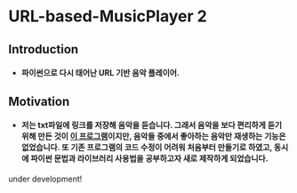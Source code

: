 # URL-based-MusicPlayer 2

## Introduction

- #### 파이썬으로 다시 태어난 URL 기반 음악 플레이어.

## Motivation

- #### 저는 txt파일에 링크를 저장해 음악을 듣습니다. 그래서 음악을 보다 편리하게 듣기위해 만든 것이 [이 프로그램](https://github.com/VDoring/URL-based-MusicPlayer)이지만, 음악들 중에서 좋아하는 음악만 재생하는 기능은 없었습니다. 또 기존 프로그램의 코드 수정이 어려워 처음부터 만들기로 하였고, 동시에 파이썬 문법과 라이브러리 사용법을 공부하고자 새로 제작하게 되었습니다.


under development!
